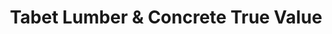 ---
title: "Tabet Lumber & Concrete True Value"
url: /belen/tabet-lumber-and-concrete-true-value/
shop: hardware
---